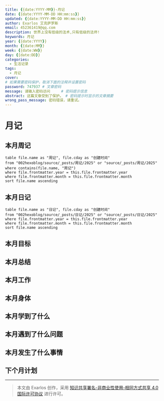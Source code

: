 ```yaml
---
title: {{date:YYYY-MM}}-月记
date: {{date:YYYY-MM-DD HH:mm:ss}}
updated: {{date:YYYY-MM-DD HH:mm:ss}}
author: Exarlos 艾克萨罗斯
email: 452361419@qq.com
description: 世界上没有低级的法术,只有低级的法师!
keywords: 月记
year: {{date:YYYY}}
month: {{date:MM}}
week: {{date:WW}}
day: {{date:DD}}
categories: 
  - 生活记录
tags: 
  - 月记
cover: 
# 如果需要密码保护，取消下面的注释并设置密码
password: 747937 # 文章密码
message: 请输入密码访问     # 密码提示信息
abstract: 这篇文章受到了保护。 # 密码提示时显示的文章摘要
wrong_pass_message: 密码错误，请重试。
---
```


# 月记

## 本月周记
```dataview
table file.name as "周记", file.cday as "创建时间"
from "002hexoblog/source/_posts/周记/2025" or "source/_posts/周记/2025"
where contains(file.name, "周记")
where file.frontmatter.year = this.file.frontmatter.year
where file.frontmatter.month = this.file.frontmatter.month
sort file.name ascending
```

## 本月日记
```dataview
table file.name as "日记", file.cday as "创建时间"
from "002hexoblog/source/_posts/日记/2025" or "source/_posts/日记/2025"
where file.frontmatter.year = this.file.frontmatter.year
where file.frontmatter.month = this.file.frontmatter.month
sort file.name ascending
```

## 本月目标

## 本月总结

## 本月工作

## 本月身体

## 本月学到了什么

## 本月遇到了什么问题

## 本月发生了什么事情

## 下个月计划


---
> 本文由 Exarlos 创作，采用 [知识共享署名-非商业性使用-相同方式共享 4.0 国际许可协议](http://creativecommons.org/licenses/by-nc-sa/4.0/) 进行许可。

<!-- Obsidian 元数据 (不会影响 Hexo 解析) -->
<!-- 
创建时间: <% tp.file.creation_date("YYYY-MM-DD-dddd HH:mm") %> 
year: <% tp.date.now("YYYY") %>
month: <% tp.date.now("MM") %>
week: <% tp.date.now("WW") %>
day: <% tp.date.now("DD") %>
-->